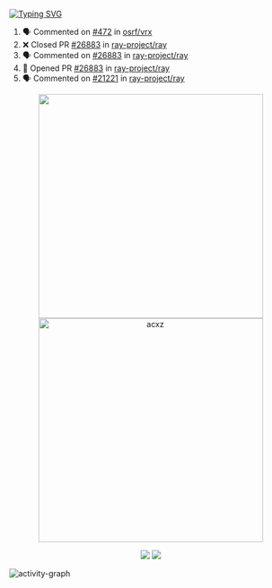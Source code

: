 [![Typing SVG](https://readme-typing-svg.herokuapp.com?size=16&color=AFFFA3&multiline=true&height=75&lines=contributing+to+robotics%2Faerospace%2Fml%2Fgpu+software;packaging+it+for+archlinux;ricer)](https://git.io/typing-svg)

<!--START_SECTION:activity-->
1. 🗣 Commented on [#472](https://github.com/osrf/vrx/issues/472) in [osrf/vrx](https://github.com/osrf/vrx)
2. ❌ Closed PR [#26883](https://github.com/ray-project/ray/pull/26883) in [ray-project/ray](https://github.com/ray-project/ray)
3. 🗣 Commented on [#26883](https://github.com/ray-project/ray/issues/26883) in [ray-project/ray](https://github.com/ray-project/ray)
4. 💪 Opened PR [#26883](https://github.com/ray-project/ray/pull/26883) in [ray-project/ray](https://github.com/ray-project/ray)
5. 🗣 Commented on [#21221](https://github.com/ray-project/ray/issues/21221) in [ray-project/ray](https://github.com/ray-project/ray)
<!--END_SECTION:activity-->

<p align="center">
  <img width="400em" src=https://github-readme-stats.vercel.app/api?username=acxz&include_all_commits=true&show_icons=true />
  <img width="400em" src="https://github-readme-streak-stats.herokuapp.com/?user=acxz&" alt="acxz" />
</p>

<p align="center">
  <img src=https://github-readme-stats.vercel.app/api/top-langs/?username=acxz&layout=compact />
  <img src=https://github-profile-trophy.vercel.app/?username=acxz&row=2&column=4 />
</p>

![activity-graph](https://activity-graph.herokuapp.com/graph?username=acxz&theme=aqua)

